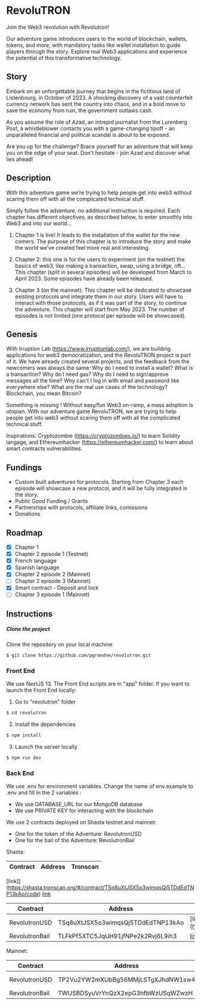 # RevoluTRON
Join the Web3 revolution with Revolutron!

Our adventure game introduces users to the world of blockchain, wallets, tokens, and more, with mandatory tasks like wallet installation to guide players through the story. Explore real Web3 applications and experience the potential of this transformative technology. 

## Story

Embark on an unforgettable journey that begins in the fictitious land of Listenbourg, in October of 2023. A shocking discovery of a vast counterfeit currency network has sent the country into chaos, and in a bold move to save the economy from ruin, the government outlaws cash.

As you assume the role of Azad, an intrepid journalist from the Lurenberg Post, a whistleblower contacts you with a game-changing tipoff - an unparalleled financial and political scandal is about to be exposed.

Are you up for the challenge? Brace yourself for an adventure that will keep you on the edge of your seat. Don't hesitate - join Azad and discover what lies ahead!

## Description

With this adventure game we’re trying to help people get into web3 without scaring them off with all the complicated technical stuff.

Simply follow the adventure, no additional instruction is required. Each chapter has different objectives, as described below, to enter smoothly into Web3 and into our world...

1) Chapter 1 is live! It leads to the installation of the wallet for the new comers. The purpose of this chapter is to introduce the story and make the world we’ve created feel more real and interesting.

2) Chapter 2: this one is for the users to experiment (on the testnet) the basics of web3, like making a transaction, swap, using a bridge, nft…This chapter (split in several episodes) will be developed from March to April 2023. Some episodes have already been released.

3) Chapter 3 (on the mainnet). This chapter will be dedicated to showcase existing protocols and integrate them in our story. Users will have to interact with those protocols, as if it was part of the story, to continue the adventure. This chapter will start from May 2023. The number of episodes is not limited (one protocol per episode will be showcased).

## Genesis

With Irruption Lab (https://www.irruptionlab.com/), we are building applications for web3 democratization, and the RevoluTRON project is part of it. We have already created several projects, and the feedback from the newcomers was always the same: Why do I need to install a wallet? What is a transaction? Why do I need gas? Why do I need to sign/approve messages all the time? Why can't I log in with email and password like everywhere else? What are the real use cases of the technology? Blockchain, you mean Bitcoin?

Something is missing ! Without easy/fun Web3 on-ramp, a mass adoption is utopian.
With our adventure game RevoluTRON, we are trying to help people get into web3 without scaring them off with all the complicated technical stuff.

Inspirations: Cryptozombie (https://cryptozombies.io/) to learn Solidity langage, and Ethereumhacker (https://ethereumhacker.com/) to learn about smart contracts vulnerabilities.

## Fundings

- Custom built adventures for protocols. Starting from Chapter 3 each episode will showcase a new protocol, and it will be fully integrated in the story.
- Public Good Funding / Grants
- Partnerships with protocols, affiliate links, comissions
- Donations

## Roadmap
- [X] Chapter 1
- [X] Chapter 2 episode 1 (Testnet)
- [X] French language
- [X] Spanish language
- [X] Chapter 2 episode 2 (Mainnet)
- [ ] Chapter 2 episode 3 (Mainnet)
- [X] Smart contract - Deposit and lock 
- [ ] Chapter 3 episode 1 (Mainnet)

## Instructions
##### Clone the project
Clone the repository on your local machine
```bash
$ git clone https://github.com/pgrandne/revolutron.git
```

### Front End ###
We use NextJS 13. The Front End scripts are in "app" folder.
If you want to launch the Front End locally:

1. Go to "revolutron" folder
```bash
$ cd revolutron
```

2. Install the dependencies
```bash
$ npm install
```

3. Launch the server locally
```bash
$ npm run dev
```
### Back End ###
We use .env for environment variables. Change the name of env.example to .env and fill in the 2 variables :
   - We use DATABASE_URL for our MongoDB database
   - We use PRIVATE KEY for interacting with the blockchain

We use 2 contracts deployed on Shasta testnet and mainnet:
 - One for the token of the Adventure: RevolutronUSD
 - One for the bail of the Adventure: RevolutronBail

Shasta:

| Contract  | Address | Tronscan |
| ------------- | ------------- | --- |

[link]](https://shasta.tronscan.org/#/contract/TSq8uXtJSX5o3wimqsQj5TDdEdTNP13kAo/code)
[link](https://shasta.tronscan.org/#/contract/TLFkPf5XTC5JqUH91jfNPe2k2Rvj6L9ih3/code) 

| Contract  | Address | Tronscan |
| --------- | ------- | -------- |
| RevolutronUSD | TSq8uXtJSX5o3wimqsQj5TDdEdTNP13kAo | [link]](https://shasta.tronscan.org/#/contract/TSq8uXtJSX5o3wimqsQj5TDdEdTNP13kAo/code) |
| RevolutronBail | TLFkPf5XTC5JqUH91jfNPe2k2Rvj6L9ih3 | [link](https://shasta.tronscan.org/#/contract/TLFkPf5XTC5JqUH91jfNPe2k2Rvj6L9ih3/code) |



Mainnet:

| Contract  | Address | Tronscan |
| --------- | ------- | -------- |
| RevolutronUSD | TP2Vu2YW2mXUbBg56MMjLSTgXJhdNW1sw4 | [link]](https://tronscan.org/#/contract/TP2Vu2YW2mXUbBg56MMjLSTgXJhdNW1sw4/code) |
| RevolutronBail | TWUSBDSyuVrYnQzX2epG3hfbWzUSqWZwzH | [link](https://tronscan.org/#/contract/TWUSBDSyuVrYnQzX2epG3hfbWzUSqWZwzH/code) |
  


